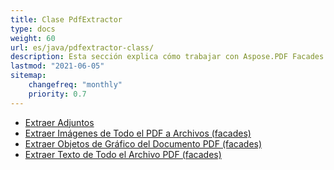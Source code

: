 ```yaml
---
title: Clase PdfExtractor
type: docs
weight: 60
url: es/java/pdfextractor-class/
description: Esta sección explica cómo trabajar con Aspose.PDF Facades utilizando la clase PdfExtractor.
lastmod: "2021-06-05"
sitemap:
    changefreq: "monthly"
    priority: 0.7
---
```


- [Extraer Adjuntos](/pdf/java/extract-attachments/)
- [Extraer Imágenes de Todo el PDF a Archivos (facades)](/pdf/java/extract-images/)
- [Extraer Objetos de Gráfico del Documento PDF (facades)](/pdf/java/extract-chart-objects/)
- [Extraer Texto de Todo el Archivo PDF (facades)](/pdf/java/extract-text/)